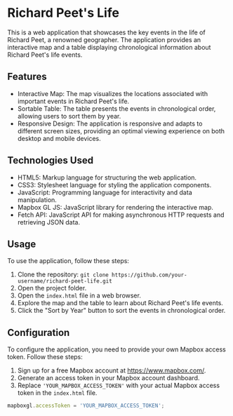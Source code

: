 # Richard Peet's Life

This is a web application that showcases the key events in the life of Richard Peet, a renowned geographer. The application provides an interactive map and a table displaying chronological information about Richard Peet's life events.

## Features

- Interactive Map: The map visualizes the locations associated with important events in Richard Peet's life.
- Sortable Table: The table presents the events in chronological order, allowing users to sort them by year.
- Responsive Design: The application is responsive and adapts to different screen sizes, providing an optimal viewing experience on both desktop and mobile devices.

## Technologies Used

- HTML5: Markup language for structuring the web application.
- CSS3: Stylesheet language for styling the application components.
- JavaScript: Programming language for interactivity and data manipulation.
- Mapbox GL JS: JavaScript library for rendering the interactive map.
- Fetch API: JavaScript API for making asynchronous HTTP requests and retrieving JSON data.

## Usage

To use the application, follow these steps:

1. Clone the repository: `git clone https://github.com/your-username/richard-peet-life.git`
2. Open the project folder.
3. Open the `index.html` file in a web browser.
4. Explore the map and the table to learn about Richard Peet's life events.
5. Click the "Sort by Year" button to sort the events in chronological order.

## Configuration

To configure the application, you need to provide your own Mapbox access token. Follow these steps:

1. Sign up for a free Mapbox account at https://www.mapbox.com/.
2. Generate an access token in your Mapbox account dashboard.
3. Replace `'YOUR_MAPBOX_ACCESS_TOKEN'` with your actual Mapbox access token in the `index.html` file.

```javascript
mapboxgl.accessToken = 'YOUR_MAPBOX_ACCESS_TOKEN';
